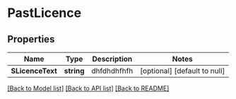 # PastLicence

## Properties
Name | Type | Description | Notes
------------ | ------------- | ------------- | -------------
**SLicenceText** | **string** | dhfdhdhfhfh | [optional] [default to null]

[[Back to Model list]](../README.md#documentation-for-models) [[Back to API list]](../README.md#documentation-for-api-endpoints) [[Back to README]](../README.md)

